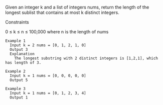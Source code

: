 Given an integer k and a list of integers nums, return the length of the longest sublist that contains at most k distinct integers.

Constraints

0 ≤ k ≤ n ≤ 100,000 where n is the length of nums

```
Example 1
  Input k = 2 nums = [0, 1, 2, 1, 0]
  Output 3
  Explanation
    The longest substring with 2 distinct integers is [1,2,1], which has length of 3.

Example 2
  Input k = 1 nums = [0, 0, 0, 0, 0]
  Output 5

Example 3
  Input k = 1 nums = [0, 1, 2, 3, 4]
  Output 1
```